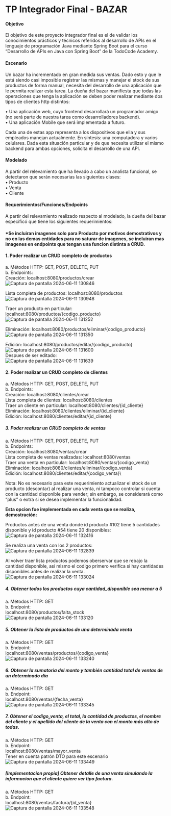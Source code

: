 # TP Integrador Final - BAZAR


#### Objetivo

El objetivo de este proyecto integrador final es el de validar los conocimientos prácticos y
técnicos referidos al desarrollo de APIs en el lenguaje de programación Java mediante Spring
Boot para el curso “Desarrollo de APIs en Java con Spring Boot” de la TodoCode Academy.

#### Escenario

Un bazar ha incrementado en gran medida sus ventas. Dado esto y que le está siendo casi
imposible registrar las mismas y manejar el stock de sus productos de forma manual, necesita
del desarrollo de una aplicación que le permita realizar esta tarea.
La dueña del bazar manifiesta que todas las operaciones que tenga la aplicación se deben
poder realizar mediante dos tipos de clientes http distintos:

• Una aplicación web, cuyo frontend desarrollará un programador amigo (no será parte
de nuestra tarea como desarrolladores backend).\
• Una aplicación Mobile que será implementada a futuro.

Cada una de estas app representa a los dispositivos que ella y sus empleados manejan
actualmente. En síntesis: una computadora y varios celulares.
Dada esta situación particular y de que necesita utilizar el mismo backend para ambas
opciones, solicita el desarrollo de una API.

#### Modelado
A partir del relevamiento que ha llevado a cabo un analista funcional, se detectaron que serán
necesarias las siguientes clases:\
• Producto\
• Venta\
• Cliente

#### Requerimientos/Funciones/Endpoints

A partir del relevamiento realizado respecto al modelado, la dueña del bazar especificó que
tiene los siguientes requerimientos:

#### *Se incluiran imagenes solo para Producto por motivos demostrativos y no en las demas entidades para no saturar de imagenes, se incluiran mas imagenes en endpoints que tengan una funcion distinta a CRUD.

#### 1. Poder realizar un CRUD completo de productos
a. Métodos HTTP: GET, POST, DELETE, PUT\
b. Endpoints:\
Creación: localhost:8080/productos/crear\
![Captura de pantalla 2024-06-11 130846](https://github.com/Davidr1594/Consultorio_Odontologico/assets/169404551/654b4b1f-ef8b-404d-835d-1609be44a7e3)

Lista completa de productos: localhost:8080/productos\
![Captura de pantalla 2024-06-11 130948](https://github.com/Davidr1594/Consultorio_Odontologico/assets/169404551/9b5c0160-efd8-4c4c-b86b-dd772c11e570)


Traer un producto en particular: localhost:8080/productos/{codigo_producto}\
![Captura de pantalla 2024-06-11 131252](https://github.com/Davidr1594/Consultorio_Odontologico/assets/169404551/f7b7cf2e-c512-45cf-a636-0635dfb1cf40)


Eliminación: localhost:8080/productos/eliminar/{codigo_producto}\
![Captura de pantalla 2024-06-11 131350](https://github.com/Davidr1594/Consultorio_Odontologico/assets/169404551/59751714-447f-469d-b836-af42ff9ed727)


Edición: localhost:8080/productos/editar/{codigo_producto}
![Captura de pantalla 2024-06-11 131600](https://github.com/Davidr1594/Consultorio_Odontologico/assets/169404551/99016942-130e-46de-9ab2-4354e7d14b8d)\
Despues de ser editado:\
![Captura de pantalla 2024-06-11 131639](https://github.com/Davidr1594/Consultorio_Odontologico/assets/169404551/26c9d74e-4234-4a04-9149-e8dfcce05c94)



#### 2. Poder realizar un CRUD completo de clientes
a. Métodos HTTP: GET, POST, DELETE, PUT\
b. Endpoints:\
Creación: localhost:8080/clientes/crear\
Lista completa de clientes: localhost:8080/clientes\
Traer un cliente en particular: localhost:8080/clientes/{id_cliente}\
Eliminación: localhost:8080/clientes/eliminar/{id_cliente}\
Edición: localhost:8080/clientes/editar/{id_cliente}


##### 3. Poder realizar un CRUD completo de ventas
a. Métodos HTTP: GET, POST, DELETE, PUT\
b. Endpoints:\
Creación: localhost:8080/ventas/crear\
Lista completa de ventas realizadas: localhost:8080/ventas\
Traer una venta en particular: localhost:8080/ventas/{codigo_venta}\
Eliminación: localhost:8080/clientes/eliminar/{codigo_venta}\
Edición: localhost:8080/clientes/editar/{codigo_venta}\

Nota: No es necesario para este requerimiento actualizar el stock de un producto (descontar)
al realizar una venta, ni tampoco controlar si cuenta con la cantidad disponible para vender;
sin embargo, se considerará como “plus” o extra si se desea implementar la funcionalidad.

**Esta opcion fue implementada en cada venta que se realiza, demostración:**

Productos antes de una venta donde id producto #102 tiene 5 cantidades disponible y id producto #54 tiene 20 disponibles:\
![Captura de pantalla 2024-06-11 132416](https://github.com/Davidr1594/Consultorio_Odontologico/assets/169404551/a1f4694e-416c-428f-89f5-e48523de9f0d)

Se realiza una venta con los 2 productos:\
![Captura de pantalla 2024-06-11 132839](https://github.com/Davidr1594/Consultorio_Odontologico/assets/169404551/3b9e24fd-e68b-44f6-8edb-9b73c40a474d)

Al volver traer lista productos podemos oberservar que se rebajo la cantidad disponible, asi mismo el codigo primero verifica si hay cantidades disponibles antes de realizar la venta.\
![Captura de pantalla 2024-06-11 133024](https://github.com/Davidr1594/Consultorio_Odontologico/assets/169404551/04c0c1bd-d101-4504-9c7e-3f2e89a596e9)


##### 4. Obtener todos los productos cuya cantidad_disponible sea menor a 5
a. Métodos HTTP: GET\
b. Endpoint:\
localhost:8080/productos/falta_stock\
![Captura de pantalla 2024-06-11 133120](https://github.com/Davidr1594/Consultorio_Odontologico/assets/169404551/8aeac588-45fa-41b7-9728-175ebb023445)


##### 5. Obtener la lista de productos de una determinada venta
a. Métodos HTTP: GET\
b. Endpoint:\
localhost:8080/ventas/productos/{codigo_venta}
![Captura de pantalla 2024-06-11 133240](https://github.com/Davidr1594/Consultorio_Odontologico/assets/169404551/a0d3c0a8-77fb-4a61-84a0-31771bfe5cd1)

##### 6. Obtener la sumatoria del monto y también cantidad total de ventas de un determinado día
a. Métodos HTTP: GET\
b. Endpoint:\
localhost:8080/ventas/{fecha_venta}\
![Captura de pantalla 2024-06-11 133345](https://github.com/Davidr1594/Consultorio_Odontologico/assets/169404551/0c93908b-e4e2-44a1-a3db-7c1c74169483)

##### 7. Obtener el codigo_venta, el total, la cantidad de productos, el nombre del cliente y el apellido del cliente de la venta con el monto más alto de todas.
a. Métodos HTTP: GET\
b. Endpoint:\
localhost:8080/ventas/mayor_venta\
Tener en cuenta patrón DTO para este escenario
![Captura de pantalla 2024-06-11 133449](https://github.com/Davidr1594/Consultorio_Odontologico/assets/169404551/984af3af-6a8e-4f9e-99f9-eec97b6c7964)


##### [Implementacion propia] Obtener detalle de una venta simulando la informacion que el cliente quiere ver tipo factura.
a. Métodos HTTP: GET\
b. Endpoint:\
localhost:8080/ventas/factura/{id_venta}\
![Captura de pantalla 2024-06-11 133548](https://github.com/Davidr1594/Consultorio_Odontologico/assets/169404551/3bfe0e1a-5c01-43cd-b93d-abfd1a4b78d1)
